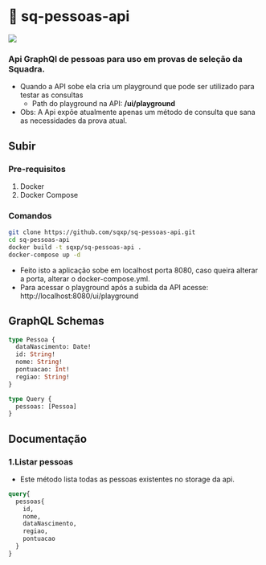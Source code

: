 # 👥 sq-pessoas-api
![](https://github.com/sqxp/sq-pessoas-api/workflows/build-dotnet-3-0-100/badge.svg)

### Api GraphQl de pessoas para uso em provas de seleção da Squadra.
* Quando a API sobe ela cria um playground que pode ser utilizado para testar as consultas
  * Path do playground na API: **/ui/playground**
* Obs: A Api expõe atualmente apenas um método de consulta que sana as necessidades da prova atual.

## Subir
### Pre-requisitos
1. Docker
2. Docker Compose

### Comandos
```sh
git clone https://github.com/sqxp/sq-pessoas-api.git
cd sq-pessoas-api
docker build -t sqxp/sq-pessoas-api .
docker-compose up -d
```

* Feito isto a aplicação sobe em localhost porta 8080, caso queira alterar a porta, alterar o docker-compose.yml.
* Para acessar o playground após a subida da API acesse: http://localhost:8080/ui/playground

## GraphQL Schemas
```graphql
type Pessoa {
  dataNascimento: Date!
  id: String!
  nome: String!
  pontuacao: Int!
  regiao: String!
}

type Query {
  pessoas: [Pessoa]
}
```
## Documentação
### 1.Listar pessoas
  * Este método lista todas as pessoas existentes no storage da api.
```graphql
query{
  pessoas{
    id,
    nome,
    dataNascimento,
    regiao,
    pontuacao
  }
}
```
